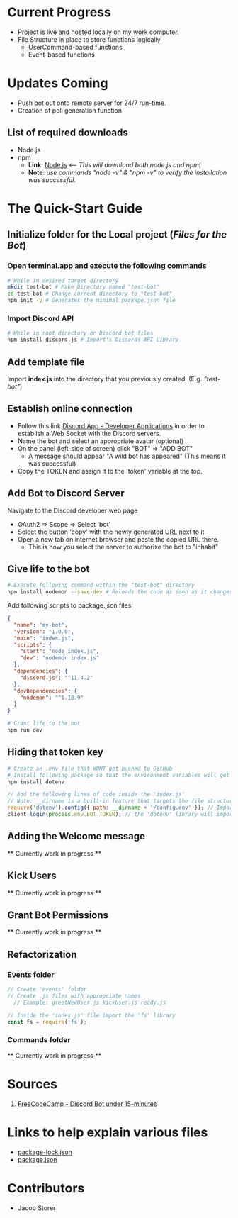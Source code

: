 # Current Progress
* Project is live and hosted locally on my work computer.
* File Structure in place to store functions logically
  * UserCommand-based functions
  * Event-based functions

# Updates Coming
* Push bot out onto remote server for 24/7 run-time.
* Creation of poll generation function

## List of required downloads
* Node.js
* npm
  * **Link**: [Node.js](https://nodejs.org/en/) *<-- This will download both node.js and npm!*
  * **Note**: *use commands "node -v" & "npm -v" to verify the installation was successful.*

# The Quick-Start Guide
## Initialize folder for the Local project (*Files for the Bot*)
### Open terminal.app and execute the following commands
```bash
# While in desired target directory
mkdir test-bot # Make Directory named "test-bot"
cd test-bot # Change current directory to "test-bot"
npm init -y # Generates the minimal package.json file
```

### Import Discord API
```bash
# While in root directory or Discord bot files
npm install discord.js # Import's Discords API Library
```

## Add template file
Import **index.js** into the directory that you previously created. (E.g. *"test-bot"*)

## Establish online connection
* Follow this link [Discord App - Developer Applications](https://discordapp.com/developers/applications/) in order to establish a Web Socket with the Discord servers.
* Name the bot and select an appropriate avatar (optional)
* On the panel (left-side of screen) click "BOT" => "ADD BOT"
  * A message should appear "A wild bot has appeared" (This means it was successful)
* Copy the TOKEN and assign it to the 'token' variable at the top.

## Add Bot to Discord Server
Navigate to the Discord developer web page
* OAuth2 => Scope => Select 'bot'
* Select the button 'copy' with the newly generated URL next to it
* Open a new tab on internet browser and paste the copied URL there.
  * This is how you select the server to authorize the bot to "inhabit"

## Give life to the bot
```bash
# Execute following command within the "test-bot" directory
npm install nodemon --save-dev # Reloads the code as soon as it changes
```
Add following scripts to package.json files
```json
{
  "name": "my-bot",
  "version": "1.0.0",
  "main": "index.js",
  "scripts": {
    "start": "node index.js",
    "dev": "nodemon index.js"
  },
  "dependencies": {
    "discord.js": "^11.4.2"
  },
  "devDependencies": {
    "nodemon": "^1.18.9"
  }
}
```
```bash
# Grant life to the bot
npm run dev
```

## Hiding that token key
```bash
# Create an .env file that WONT get pushed to GitHub
# Install following package so that the environment variables will get loaded into 'index.js' in order to establish Web Socket connection
npm install dotenv
```
```javascript
// Add the following lines of code inside the 'index.js'
// Note: __dirname is a built-in feature that targets the file structure as relative to 'index.js'.
require('dotenv').config({ path: __dirname + '/config.env' }); // Import environment library
client.login(process.env.BOT_TOKEN); // the 'dotenv' library will import from the configuration file the appropriate token
```

## Adding the Welcome message
** Currently work in progress **
## Kick Users
** Currently work in progress **
## Grant Bot Permissions
** Currently work in progress **
## Refactorization
### Events folder
```javascript
// Create 'events' folder
// Create .js files with appropriate names
  // Example: greetNewUser.js kickUser.js ready.js

// Inside the 'index.js' file import the 'fs' library
const fs = require('fs');
```
### Commands folder
** Currently work in progress **

# Sources
  1. [FreeCodeCamp - Discord Bot under 15-minutes](https://medium.freecodecamp.org/how-to-create-a-discord-bot-under-15-minutes-fb2fd0083844)

# Links to help explain various files
* [package-lock.json](https://docs.npmjs.com/files/package-lock.json)
* [package.json](https://docs.npmjs.com/files/package.json)

# Contributors
* Jacob Storer
